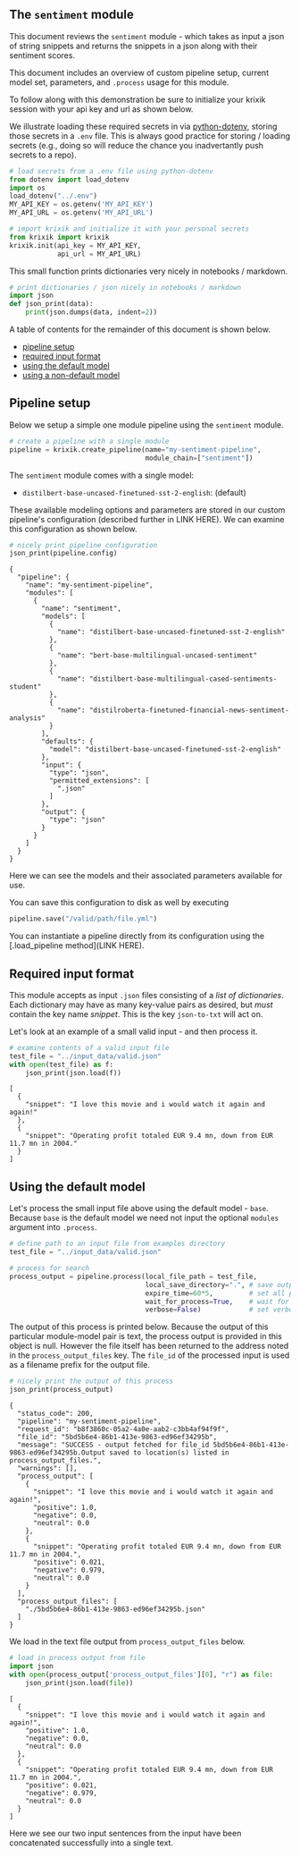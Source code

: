 ## The `sentiment` module

This document reviews the `sentiment` module - which takes as input a json of string snippets and returns the snippets in a json along with their sentiment scores.

This document includes an overview of custom pipeline setup, current model set, parameters, and `.process` usage for this module.

To follow along with this demonstration be sure to initialize your krixik session with your api key and url as shown below. 

We illustrate loading these required secrets in via [python-dotenv](https://pypi.org/project/python-dotenv/), storing those secrets in a `.env` file.  This is always good practice for storing / loading secrets (e.g., doing so will reduce the chance you inadvertantly push secrets to a repo).


```python
# load secrets from a .env file using python-dotenv
from dotenv import load_dotenv
import os
load_dotenv("../.env")
MY_API_KEY = os.getenv('MY_API_KEY')
MY_API_URL = os.getenv('MY_API_URL')

# import krixik and initialize it with your personal secrets
from krixik import krixik
krixik.init(api_key = MY_API_KEY, 
            api_url = MY_API_URL)
```

This small function prints dictionaries very nicely in notebooks / markdown.


```python
# print dictionaries / json nicely in notebooks / markdown
import json
def json_print(data):
    print(json.dumps(data, indent=2))
```

A table of contents for the remainder of this document is shown below.


- [pipeline setup](#pipeline-setup)
- [required input format](#required-input-format)
- [using the default model](#using-the-default-model)
- [using a non-default model](#using-a-non-default-model)

## Pipeline setup

Below we setup a simple one module pipeline using the `sentiment` module. 


```python
# create a pipeline with a single module
pipeline = krixik.create_pipeline(name="my-sentiment-pipeline",
                                  module_chain=["sentiment"])
```

The `sentiment` module comes with a single model:

- `distilbert-base-uncased-finetuned-sst-2-english`: (default)

These available modeling options and parameters are stored in our custom pipeline's configuration (described further in LINK HERE).  We can examine this configuration as shown below.


```python
# nicely print pipeline configuration
json_print(pipeline.config)
```

    {
      "pipeline": {
        "name": "my-sentiment-pipeline",
        "modules": [
          {
            "name": "sentiment",
            "models": [
              {
                "name": "distilbert-base-uncased-finetuned-sst-2-english"
              },
              {
                "name": "bert-base-multilingual-uncased-sentiment"
              },
              {
                "name": "distilbert-base-multilingual-cased-sentiments-student"
              },
              {
                "name": "distilroberta-finetuned-financial-news-sentiment-analysis"
              }
            ],
            "defaults": {
              "model": "distilbert-base-uncased-finetuned-sst-2-english"
            },
            "input": {
              "type": "json",
              "permitted_extensions": [
                ".json"
              ]
            },
            "output": {
              "type": "json"
            }
          }
        ]
      }
    }


Here we can see the models and their associated parameters available for use.

You can save this configuration to disk as well by executing


```python
pipeline.save("/valid/path/file.yml")
```

You can instantiate a pipeline directly from its configuration using the [.load_pipeline method](LINK HERE).

## Required input format

This module accepts as input `.json` files consisting of a *list of dictionaries*.  Each dictionary may have as many key-value pairs as desired, but *must* contain the key name *snippet*.  This is the key `json-to-txt` will act on.

Let's look at an example of a small valid input - and then process it.


```python
# examine contents of a valid input file
test_file = "../input_data/valid.json"
with open(test_file) as f:
    json_print(json.load(f))
```

    [
      {
        "snippet": "I love this movie and i would watch it again and again!"
      },
      {
        "snippet": "Operating profit totaled EUR 9.4 mn, down from EUR 11.7 mn in 2004."
      }
    ]


## Using the default model

Let's process the small input file above using the default model - `base`.  Because `base` is the default model we need not input the optional `modules` argument into `.process`.


```python
# define path to an input file from examples directory
test_file = "../input_data/valid.json"

# process for search
process_output = pipeline.process(local_file_path = test_file,
                                  local_save_directory=".", # save output in current directory
                                  expire_time=60*5,         # set all process data to expire in 5 minutes
                                  wait_for_process=True,    # wait for process to complete before regaining ide
                                  verbose=False)            # set verbosity to False
```

The output of this process is printed below.  Because the output of this particular module-model pair is text, the process output is provided in this object is null.  However the file itself has been returned to the address noted in the `process_output_files` key.  The `file_id` of the processed input is used as a filename prefix for the output file.


```python
# nicely print the output of this process
json_print(process_output)
```

    {
      "status_code": 200,
      "pipeline": "my-sentiment-pipeline",
      "request_id": "b8f3860c-05a2-4a0e-aab2-c3bb4af94f9f",
      "file_id": "5bd5b6e4-86b1-413e-9863-ed96ef34295b",
      "message": "SUCCESS - output fetched for file_id 5bd5b6e4-86b1-413e-9863-ed96ef34295b.Output saved to location(s) listed in process_output_files.",
      "warnings": [],
      "process_output": [
        {
          "snippet": "I love this movie and i would watch it again and again!",
          "positive": 1.0,
          "negative": 0.0,
          "neutral": 0.0
        },
        {
          "snippet": "Operating profit totaled EUR 9.4 mn, down from EUR 11.7 mn in 2004.",
          "positive": 0.021,
          "negative": 0.979,
          "neutral": 0.0
        }
      ],
      "process_output_files": [
        "./5bd5b6e4-86b1-413e-9863-ed96ef34295b.json"
      ]
    }


We load in the text file output from `process_output_files` below. 


```python
# load in process output from file
import json
with open(process_output['process_output_files'][0], "r") as file:
    json_print(json.load(file))
```

    [
      {
        "snippet": "I love this movie and i would watch it again and again!",
        "positive": 1.0,
        "negative": 0.0,
        "neutral": 0.0
      },
      {
        "snippet": "Operating profit totaled EUR 9.4 mn, down from EUR 11.7 mn in 2004.",
        "positive": 0.021,
        "negative": 0.979,
        "neutral": 0.0
      }
    ]


Here we see our two input sentences from the input have been concatenated successfully into a single text.
